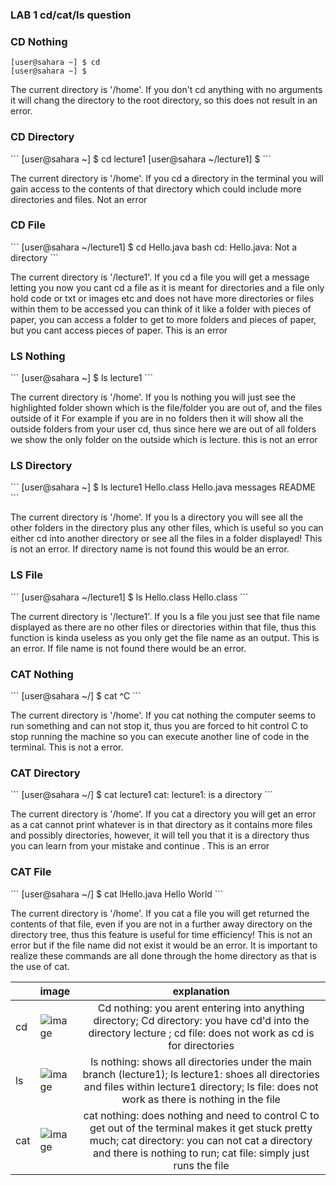 <h3 id="custom-id">LAB 1 cd/cat/ls question</h3>



<h3 id="custom-id">CD Nothing</h3>

```
[user@sahara ~] $ cd
[user@sahara ~] $
```

The current directory is '/home'. If you don't cd anything with no arguments it will chang the directory to the root directory, so this does not result in an error.


<h3 id="custom-id">CD Directory</h3>
```
[user@sahara ~] $ cd lecture1
[user@sahara ~/lecture1] $
```

The current directory is '/home'. If you cd a directory in the terminal you will gain access to the contents of that directory which could include more directories and files. Not an error

<h3 id="custom-id">CD File</h3>
```
[user@sahara ~/lecture1] $ cd Hello.java
bash cd: Hello.java: Not a directory
```

The current directory is '/lecture1'. If you cd a file you will get a message letting you now you cant cd a file as it is meant for directories and a file only hold code or txt or images etc and does not have more directories or files within them to be accessed you can think of it like a folder with pieces of paper, you can access a folder to get to more folders and pieces of paper, but you cant access pieces of paper. This is an error


<h3 id="custom-id">LS Nothing</h3>
```
[user@sahara ~] $ ls
lecture1
```

The current directory is '/home'. If you ls nothing you will just see the highlighted folder shown which is the file/folder you are out of, and the files outside of it For example if you are in no folders then it will show all the outside folders from your user cd, thus since here we are out of all folders we show the only folder on the outside which is lecture. this is not an error


<h3 id="custom-id">LS Directory</h3>
```
[user@sahara ~] $ ls lecture1
Hello.class Hello.java messages README
```

The current directory is '/home'. If you ls a directory you will see all the other folders in the directory plus any other files, which is useful so you can either cd into another directory or see all the files in a folder displayed! This is not an error. If directory name is not found this would be an error.

<h3 id="custom-id">LS File</h3>
```
[user@sahara ~/lecture1] $ ls Hello.class
Hello.class 
```

The current directory is '/lecture1'. If you ls a file you just see that file name displayed as there are no other files or directories within that file, thus this function is kinda useless as you only get the file name as an output. This is an error. If file name is not found there would be an error.

<h3 id="custom-id">CAT Nothing</h3>
```
[user@sahara ~/] $ cat 
^C
```

The current directory is '/home'. If you cat nothing the computer seems to run something and can not stop it, thus you are forced to hit control C to stop running the machine so you can execute another line of code in the terminal. This is not a error.


<h3 id="custom-id">CAT Directory</h3>
```
[user@sahara ~/] $ cat lecture1
cat: lecture1: is a directory
```

The current directory is '/home'. If you cat a directory you will get an error as a cat cannot print whatever is in that directory as it contains more files and possibly directories, however, it will tell you that it is a directory thus you can learn from your mistake and continue . This is an error


<h3 id="custom-id">CAT File</h3>
```
[user@sahara ~/] $ cat lHello.java 
Hello World
```

The current directory is '/home'. If you cat a file you will get returned the contents of that file, even if you are not in a further away directory on the directory tree, thus this feature is useful for time efficiency! This is not an error but if the file name did not exist it would be an error. It is important to realize these commands are all done through the home directory as that is the use of cat.


| | image      | explanation | 
| :--- | :---        |    :----:   |  
| cd |![image](https://github.com/SumayKalra/cse15L-labreports-winter2024/assets/67125138/f72b493e-7768-4c7f-be8d-2772abba95af) | Cd nothing: you arent entering into anything directory; Cd directory: you have cd'd into the directory lecture ; cd file: does not work as cd is for directories| 
| ls |![image](https://github.com/SumayKalra/cse15L-labreports-winter2024/assets/67125138/d4349f31-af6e-456e-baad-b676d36ab408) | ls nothing: shows all directories under the main branch (lecture1); ls lecture1: shoes all directories and files within lecture1 directory; ls file: does not work as there is nothing in the file | 
| cat |![image](https://github.com/SumayKalra/cse15L-labreports-winter2024/assets/67125138/b63aad6c-7f3a-4dbd-b1b7-2f20b8353007)| cat nothing: does nothing and need to control C to get out of the terminal makes it get stuck pretty much; cat directory: you can not cat a directory and there is nothing to run; cat file: simply just runs the file | 
